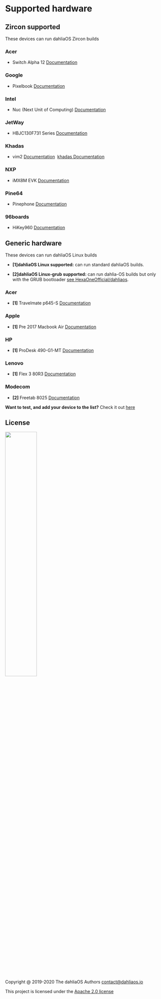 # Supported hardware

## Zircon supported

These devices can run dahliaOS Zircon builds

### Acer

- Switch Alpha 12 [Documentation](https://fuchsia.dev/docs/development/hardware/acer12.md)

### Google

- Pixelbook [Documentation](https://fuchsia.dev/docs/development/hardware/pixelbook.md)

### Intel

- Nuc (Next Unit of Computing) [Documentation](https://fuchsia.dev/docs/development/hardware/developing_on_nuc.md)

### JetWay

- HBJC130F731 Series [Documentation](https://fuchsia.dev/fuchsia-src/development/hardware/toulouse)

### Khadas

- vim2 [Documentation](https://fuchsia.dev/docs/development/hardware/khadas-vim)&nbsp;&nbsp;[khadas Documentation](https://docs.khadas.com/vim2/BuildFuchsia.html)

### NXP

- iMX8M EVK [Documentation](https://fuchsia.dev/fuchsia-src/development/hardware/imx8mevk)

### Pine64

- Pinephone [Documentation](hardware/pine64/Pinephone.md)

### 96boards

- HiKey960 [Documentation](https://fuchsia.dev/fuchsia-src/development/hardware/hikey960)

## Generic hardware

These devices can run dahliaOS Linux builds

- **[1]dahliaOS Linux supported:** can run standard dahliaOS builds.

- **[2]dahliaOS Linux-grub supported:** can run dahlia-OS builds but only with the GRUB bootloader [see HexaOneOfficial/dahliaos](https://github.com/HexaOneOfficial/dahliaos).

### Acer

- **[1]** Travelmate p645-S [Documentation](hardware/Acer/TravelMate-P645-S.md)

### Apple

- **[1]** Pre 2017 Macbook Air [Documentation]()

### HP

- **[1]** ProDesk 490-G1-MT [Documentation](hardware/HP/ProDesk-490-G1-MT.md)

### Lenovo

- **[1]** Flex 3 80R3 [Documentation](hardware/Lenovo/Flex-3-80R3.md)

### Modecom

- **[2]** Freetab 8025 [Documentation](hardware/Modecom/Freetab-8025.md)

**Want to test, and add your device to the list?** Check it out [here](.github/CONTRIBUTING.md)

## License

<p align="left">
  <img width="45%" src="https://github.com/dahlia-os/brand/blob/master/Logo%20SVGs/dahliaOS%20logo%20with%20text%20(drop%20shadow).svg"
</p>

Copyright @ 2019-2020 The dahliaOS Authors contact@dahliaos.io

This project is licensed under the [Apache 2.0 license](LICENSE)
